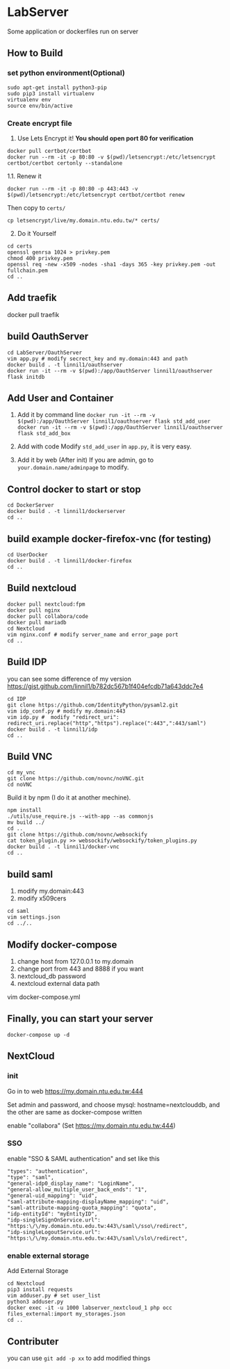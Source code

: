 # LabServer
Some application or dockerfiles run on server

## How to Build

### set python environment(Optional)
```
sudo apt-get install python3-pip
sudo pip3 install virtualenv
virtualenv env
source env/bin/active
```

### Create encrypt file

1. Use Lets Encrypt it!
**You should open port 80 for verification**

```
docker pull certbot/certbot
docker run --rm -it -p 80:80 -v $(pwd)/letsencrypt:/etc/letsencrypt certbot/certbot certonly --standalone
```

1.1. Renew it 

`docker run --rm -it -p 80:80 -p 443:443 -v $(pwd)/letsencrypt:/etc/letsencrypt certbot/certbot renew`

Then copy to `certs/`

`cp letsencrypt/live/my.domain.ntu.edu.tw/* certs/`

2. Do it Yourself
```
cd certs
openssl genrsa 1024 > privkey.pem
chmod 400 privkey.pem
openssl req -new -x509 -nodes -sha1 -days 365 -key privkey.pem -out fullchain.pem
cd ..
```

## Add traefik
docker pull traefik

## build OauthServer
```
cd LabServer/OauthServer
vim app.py # modify secrect_key and my.domain:443 and path 
docker build . -t linnil1/oauthserver
docker run -it --rm -v $(pwd):/app/OauthServer linnil1/oauthserver flask initdb
```

## Add User and Container
1. Add it by command line
`docker run -it --rm -v $(pwd):/app/OauthServer linnil1/oauthserver flask std_add_user`
`docker run -it --rm -v $(pwd):/app/OauthServer linnil1/oauthserver flask std_add_box`

2. Add with code
Modify `std_add_user` in `app.py`, it is very easy.

3. Add it by web (After init)
If you are admin, go to `your.domain.name/adminpage` to modify.

## Control docker to start or stop
```
cd DockerServer
docker build . -t linnil1/dockerserver
cd ..
```

## build example docker-firefox-vnc (for testing)
```
cd UserDocker
docker build . -t linnil1/docker-firefox
cd ..
```

## Build nextcloud
```
docker pull nextcloud:fpm
docker pull nginx
docker pull collabora/code
docker pull mariadb
cd Nextcloud
vim nginx.conf # modify server_name and error_page port
cd ..
```

## Build IDP
you can see some difference of my version
https://gist.github.com/linnil1/b782dc567b1f404efcdb71a643ddc7e4

```
cd IDP
git clone https://github.com/IdentityPython/pysaml2.git
vim idp_conf.py # modify my.domain:443
vim idp.py #  modify "redirect_uri": redirect_uri.replace("http","https").replace(":443",":443/saml")
docker build . -t linnil1/idp
cd ..
```

## Build VNC
```
cd my_vnc
git clone https://github.com/novnc/noVNC.git
cd noVNC
```

Build it by npm (I do it at another mechine).

```
npm install
./utils/use_require.js --with-app --as commonjs
mv build ../
cd ..
git clone https://github.com/novnc/websockify
cat token_plugin.py >> websockify/websockify/token_plugins.py
docker build . -t linnil1/docker-vnc
cd ..
```


## build saml
1. modify my.domain:443
2. modify x509cers

```
cd saml
vim settings.json 
cd ../..
```


## Modify docker-compose
1. change host from 127.0.0.1 to my.domain
2. change port from 443 and 8888 if you want
3. nextcloud_db password
4. nextcloud external data path

vim docker-compose.yml

## Finally, you can start your server
`docker-compose up -d`

## NextCloud
### init
Go in to web https://my.domain.ntu.edu.tw:444

Set admin and password, and choose mysql: hostname=nextclouddb, and the other are same as docker-compose written

enable "collabora" (Set https://my.domain.ntu.edu.tw:444)

### SSO

enable "SSO & SAML authentication" and set like this

```
"types": "authentication",
"type": "saml",
"general-idp0_display_name": "LoginName",
"general-allow_multiple_user_back_ends": "1",
"general-uid_mapping": "uid",
"saml-attribute-mapping-displayName_mapping": "uid",
"saml-attribute-mapping-quota_mapping": "quota",
"idp-entityId": "myEntityID",
"idp-singleSignOnService.url": "https:\/\/my.domain.ntu.edu.tw:443\/saml\/sso\/redirect",
"idp-singleLogoutService.url": "https:\/\/my.domain.ntu.edu.tw:443\/saml\/slo\/redirect",
```

### enable external storage
Add External Storage
```
cd Nextcloud
pip3 install requests
vim adduser.py # set user_list
python3 adduser.py
docker exec -it -u 1000 labserver_nextcloud_1 php occ files_external:import my_storages.json
cd ..
```

## Contributer
you can use
`git add -p xx`
to add modified things
